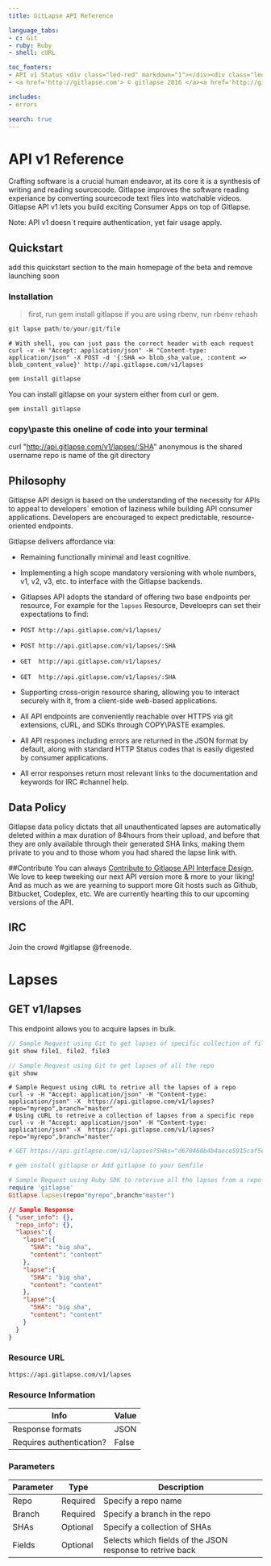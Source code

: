 ```yaml
---
title: GitLapse API Reference

language_tabs:
- c: Git 
- ruby: Ruby
- shell: cURL 

toc_footers:
- API v1 Status <div class="led-red" markdown="1"></div><div class="led-green" markdown="1"></div> 
- <a href='http://gitlapse.com'> © gitlapse 2016 </a><a href='http://gitlapse.com/terms'> Terms </a>

includes:
- errors

search: true
---
```

# API v1 Reference 
Crafting software is a crucial human endeavor, at its core it is a synthesis of writing and reading sourcecode. Gitlapse improves the software reading experiance by converting sourcecode text files into watchable videos. Gitlapse API v1 lets you build exciting Consumer Apps on top of Gitlapse. 

Note: API v1 doesn`t require authentication, yet fair usage apply. 

## Quickstart
add this quickstart section to the main homepage of the beta and remove launching soon
### Installation 

> first, run gem install gitlapse
> if you are using rbenv, run rbenv rehash

```c
git lapse path/to/your/git/file
```
```shell
# With shell, you can just pass the correct header with each request
curl -v -H "Accept: application/json" -H "Content-type: application/json" -X POST -d '{:SHA => blob_sha_value, :content => blob_content_value}' http://api.gitlapse.com/v1/lapses
```
```ruby
gem install gitlapse
```
You can install gitlapse on your system either from curl or gem.

`gem install gitlapse`
### copy\paste this oneline of code into your terminal

curl "http://api.gitlapse.com/v1/lapses/:SHA"
anonymous is the shared username
repo is name of the git directory


## Philosophy 

Gitlapse API design is based on the understanding of the necessity for APIs to appeal to developers` emotion of laziness while building API consumer applications. Developers are encouraged to expect predictable, resource-oriented endpoints. 

Gitlapse delivers affordance via:

* Remaining functionally minimal and least cognitive. 
* Implementing a high scope mandatory versioning with whole numbers, v1, v2, v3, etc. to interface with the Gitlapse backends. 
* Gitlapses API adopts the standard of offering two base endpoints per resource, For example for the `lapses` Resource, Develoeprs can set their expectations to find: 
* `POST http://api.gitlapse.com/v1/lapses/`
* `POST http://api.gitlapse.com/v1/lapses/:SHA`
* `GET  http://api.gitlapse.com/v1/lapses/`
* `GET  http://api.gitlapse.com/v1/lapses/:SHA`

* Supporting cross-origin resource sharing, allowing you to interact securely with it, from a client-side web-based applications.
* All API endpoints are conveniently reachable over HTTPS via git extensions, cURL, and SDKs through COPY\PASTE examples.
* All API respones including errors  are returned in the JSON format by default, along with standard HTTP Status codes that is easily digested by consumer applications. 
* All error responses return most relevant links to the documentation and keywords for IRC #channel help. 

## Data Policy
Gitlapse data policy dictats that all unauthenticated lapses are automatically deleted within a max duration of 84hours from their upload, and before that they are only available through their generated SHA links, making them private to you and to those whom you had shared the lapse link with.

##Contribute 
You can always <a href='https://github.com/gitlapse/docs'>Contribute to Gitlapse API Interface Design</a>, We love to keep tweeking our next API version more & more to your liking! And as much as we are yearning to support more Git hosts such as Github, Bitbucket, Codeplex, etc. We are currently hearting this to our upcoming versions of the API.

## IRC 
Join the crowd #gitlapse @freenode. 

# Lapses

## GET v1/lapses
This endpoint allows you to acquire lapses in bulk.

```c
// Sample Request using Git to get lapses of specific collection of files
git show file1, file2, file3

// Sample Request using Git to get lapses of all the repo
git show 
```

```shell
# Sample Request using cURL to retrive all the lapses of a repo 
curl -v -H "Accept: application/json" -H "Content-type: application/json" -X  https://api.gitlapse.com/v1/lapses?repo="myrepo",branch="master"
# Using cURL to retreive a collection of lapses from a specific repo 
curl -v -H "Accept: application/json" -H "Content-type: application/json" -X  https://api.gitlapse.com/v1/lapses?repo="myrepo",branch="master"
```
```ruby
#`GET https://api.gitlapse.com/v1/lapses?SHAs="d670460b4b4aece5915caf5c68d12f560a9fe3e4,d670460b4b4aece5915caf5c68d12f560a9fe3e4,d670460b4b4aece5915caf5c68d12f560a9fe3e4"`

# gem install gitlapse or Add gitlapse to your Gemfile

# Sample Request using Ruby SDK to reterive all the lapses from a repo 
require 'gitlapse'
Gitlapse.lapses(repo="myrepo",branch="master")
```
```json
// Sample Response
{ "user_info": {},
  "repo_info": {},
  "lapses":{
    "lapse":{
      "SHA": "big sha",
      "content": "content"
    },
    "lapse":{
      "SHA": "big sha",
      "content": "content"
    },
    "lapse":{
      "SHA": "big sha",
      "content": "content"
    }
  }
}
```



### Resource URL 
`https://api.gitlapse.com/v1/lapses`
### Resource Information 

Info				| Value           	 
--------- 			| ------- 
Response formats		| JSON 
Requires authentication?    	| False 


### Parameters 
Parameter |     Type	| Description
--------- | ------- 	| -----------
Repo 	  | Required    | Specify a repo name 
Branch 	  | Required    | Specify a branch in the repo 
SHAs	  | Optional 	| Specify a collection of SHAs
Fields	  | Optional    | Selects which fields of the JSON response to retrive back




<!---
## POST v1/lapses

### Resource URL 

git lapse fileA, fileB, fileC 
### Resource Information 
### Parameters 
### Example Request 
### Example Result

## GET v1/lapses/:id
### Resource URL 
### Resource Information 
### Parameters 
### Example Request 
### Example Result

## DELETE v1/lapses/:id
### Resource URL 
### Resource Information 
### Parameters 
### Example Request 
### Example Result

# Users
## GET v1/users
### Resource URL 


### Resource Information 
### Parameters 
Parameter | Default | Description
--------- | ------- | -----------
username | anonymous | provide a Gitlapse username, anonymous is the default value.
repo 	 | public    | provide a Gitlapse repo name, public is the default value.

### Optional Query Parameters
Parameter | Default | Description
--------- | ------- | -----------
SHA | false | returns a specific lapse via its SHA 
fileds| true | Choose which fileds of the JSON response to retrive back

### Example Request 

### Example Result
Return Value | Description
--------- |  -----------
{collection} | Returns a collection of lapses



## POST v1/users
### Resource URL 
### Resource Information 
### Parameters 
### Example Request 
curl -v -H "Accept: application/json" -H "Content-type: application/json" -X POST -d '{:SHA => blob_sha_value, :content => blob_content_value}' https://api.gitlapse.com/v1/lapses?repo="myrepo",branch="master"
### Example Result

## GET v1/users/:id
### Resource URL 
### Resource Information 
### Parameters 
### Example Request 
### Example Result

## DELETE v1/users/:id
### Resource URL 
### Resource Information 
### Parameters 
### Example Request 
### Example Result

# Hosts
## GET v1/hosts
### Resource URL 
### Resource Information 
### Parameters 
### Example Request 
### Example Result

## GET v1/hosts/:id
### Resource URL 
### Resource Information 
### Parameters 
### Example Request 
### Example Result

# System
## GET v1/system
### Resource URL 
### Resource Information 
### Parameters 
### Example Request 

### Example Result
-->
